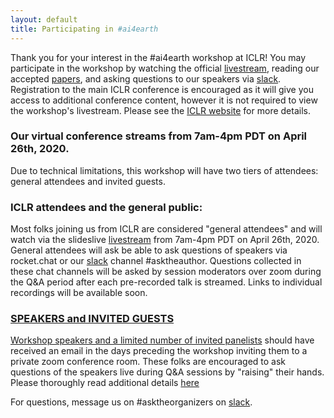 ```yaml
---
layout: default
title: Participating in #ai4earth
---
```


Thank you for your interest in the #ai4earth workshop at ICLR! You may participate in the workshop by watching the official [livestream](https://slideslive.com/38926826/ai-for-earth-sciences), reading our accepted [papers](https://ai4earthscience.github.io/iclr-2020-workshop/talks.html), and asking questions to our speakers via [slack](https://join.slack.com/t/ai4earth/shared_invite/zt-e30wpddc-lVNgNthtO_HYQOmR0Id~yQ). 
Registration to the main ICLR conference is encouraged as it will give you access to additional conference content, however it is not required to view the workshop's livestream. Please see the [ICLR website](https://iclr.cc/Register/view-registration) for more details.  

### Our virtual conference streams from 7am-4pm PDT on April 26th, 2020.  

Due to technical limitations, this workshop will have two tiers of attendees: general attendees and invited guests. 

### ICLR attendees and the general public:

Most folks joining us from ICLR are considered "general attendees" and will watch via the slideslive [livestream](https://slideslive.com/38926826/ai-for-earth-sciences) from 7am-4pm PDT on April 26th, 2020. General attendees will ask be able to ask questions of speakers via rocket.chat or our [slack](https://join.slack.com/t/ai4earth/shared_invite/zt-e30wpddc-lVNgNthtO_HYQOmR0Id~yQ) channel #asktheauthor. Questions collected in these chat channels will be asked by session moderators over zoom during the Q&A period after each pre-recorded talk is streamed. Links to individual recordings will be available soon.  

### [SPEAKERS and INVITED GUESTS](https://ai4earthscience.github.io/iclr-2020-workshop/speakers.html)
[Workshop speakers and a limited number of invited panelists](https://github.com/ai4earthscience/iclr-2020-workshop/edit/master/speakers.html) should have received an email in the days preceding the workshop inviting them to a private zoom conference room. These folks are encouraged to ask questions of the speakers live during Q&A sessions by "raising" their hands. Please thoroughly read additional details [here](https://ai4earthscience.github.io/iclr-2020-workshop/speakers.html)

For questions, message us on #asktheorganizers on [slack](https://join.slack.com/t/ai4earth/shared_invite/zt-e30wpddc-lVNgNthtO_HYQOmR0Id~yQ). 
